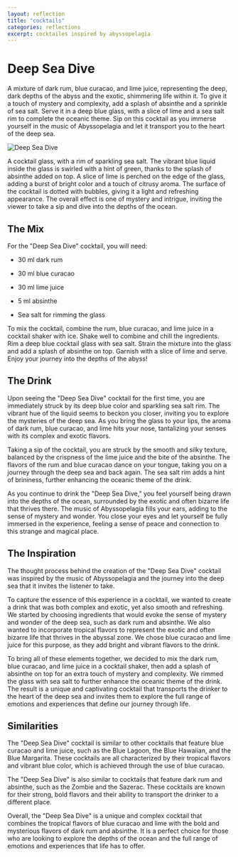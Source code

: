 ```yaml
---
layout: reflection
title: "cocktails"
categories: reflections
excerpt: cocktailes inspired by abyssopelagia
---
```


# Deep Sea Dive

A mixture of dark rum, blue curacao, and lime juice, representing the deep, dark depths of the abyss and the exotic, shimmering life within it. To give it a touch of mystery and complexity, add a splash of absinthe and a sprinkle of sea salt. Serve it in a deep blue glass, with a slice of lime and a sea salt rim to complete the oceanic theme. Sip on this cocktail as you immerse yourself in the music of Abyssopelagia and let it transport you to the heart of the deep sea.

![Deep Sea Dive](/www/assets/reflections/cocktails/Deep_Sea_Dive.jpg)

A cocktail glass, with a rim of sparkling sea salt. The vibrant blue liquid inside the glass is swirled with a hint of green, thanks to the splash of absinthe added on top. A slice of lime is perched on the edge of the glass, adding a burst of bright color and a touch of citrusy aroma. The surface of the cocktail is dotted with bubbles, giving it a light and refreshing appearance. The overall effect is one of mystery and intrigue, inviting the viewer to take a sip and dive into the depths of the ocean.


## The Mix

For the "Deep Sea Dive" cocktail, you will need:

- 30 ml dark rum

- 30 ml blue curacao

- 30 ml lime juice

- 5 ml absinthe

- Sea salt for rimming the glass

To mix the cocktail, combine the rum, blue curacao, and lime juice in a cocktail shaker with ice. Shake well to combine and chill the ingredients. Rim a deep blue cocktail glass with sea salt. Strain the mixture into the glass and add a splash of absinthe on top. Garnish with a slice of lime and serve. Enjoy your journey into the depths of the abyss!


## The Drink

Upon seeing the "Deep Sea Dive" cocktail for the first time, you are immediately struck by its deep blue color and sparkling sea salt rim. The vibrant hue of the liquid seems to beckon you closer, inviting you to explore the mysteries of the deep sea. As you bring the glass to your lips, the aroma of dark rum, blue curacao, and lime hits your nose, tantalizing your senses with its complex and exotic flavors.

Taking a sip of the cocktail, you are struck by the smooth and silky texture, balanced by the crispness of the lime juice and the bite of the absinthe. The flavors of the rum and blue curacao dance on your tongue, taking you on a journey through the deep sea and back again. The sea salt rim adds a hint of brininess, further enhancing the oceanic theme of the drink.

As you continue to drink the "Deep Sea Dive," you feel yourself being drawn into the depths of the ocean, surrounded by the exotic and often bizarre life that thrives there. The music of Abyssopelagia fills your ears, adding to the sense of mystery and wonder. You close your eyes and let yourself be fully immersed in the experience, feeling a sense of peace and connection to this strange and magical place.

## The Inspiration

The thought process behind the creation of the "Deep Sea Dive" cocktail was inspired by the music of Abyssopelagia and the journey into the deep sea that it invites the listener to take.

To capture the essence of this experience in a cocktail, we wanted to create a drink that was both complex and exotic, yet also smooth and refreshing. We started by choosing ingredients that would evoke the sense of mystery and wonder of the deep sea, such as dark rum and absinthe. We also wanted to incorporate tropical flavors to represent the exotic and often bizarre life that thrives in the abyssal zone. We chose blue curacao and lime juice for this purpose, as they add bright and vibrant flavors to the drink.

To bring all of these elements together, we decided to mix the dark rum, blue curacao, and lime juice in a cocktail shaker, then add a splash of absinthe on top for an extra touch of mystery and complexity. We rimmed the glass with sea salt to further enhance the oceanic theme of the drink. The result is a unique and captivating cocktail that transports the drinker to the heart of the deep sea and invites them to explore the full range of emotions and experiences that define our journey through life.


## Similarities

The "Deep Sea Dive" cocktail is similar to other cocktails that feature blue curacao and lime juice, such as the Blue Lagoon, the Blue Hawaiian, and the Blue Margarita. These cocktails are all characterized by their tropical flavors and vibrant blue color, which is achieved through the use of blue curacao.

The "Deep Sea Dive" is also similar to cocktails that feature dark rum and absinthe, such as the Zombie and the Sazerac. These cocktails are known for their strong, bold flavors and their ability to transport the drinker to a different place.

Overall, the "Deep Sea Dive" is a unique and complex cocktail that combines the tropical flavors of blue curacao and lime with the bold and mysterious flavors of dark rum and absinthe. It is a perfect choice for those who are looking to explore the depths of the ocean and the full range of emotions and experiences that life has to offer.